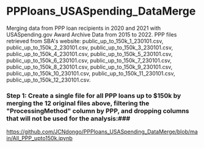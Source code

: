 # PPPloans_USASpending_DataMerge
Merging data from PPP loan recipients in 2020 and 2021 with USASpending.gov Award Archive Data from 2015 to 2022. 
PPP files retrieved from SBA's website:
public_up_to_150k_1_230101.csv,
public_up_to_150k_2_230101.csv,
public_up_to_150k_3_230101.csv,
public_up_to_150k_4_230101.csv,
public_up_to_150k_5_230101.csv,
public_up_to_150k_6_230101.csv,
public_up_to_150k_7_230101.csv,
public_up_to_150k_8_230101.csv,
public_up_to_150k_9_230101.csv,
public_up_to_150k_10_230101.csv,
public_up_to_150k_11_230101.csv,
public_up_to_150k_12_230101.csv.
### Step 1: Create a single file for all PPP loans up to $150k by merging the 12 original files above, filtering the "ProcessingMethod" column by PPP, and dropping columns that will not be used for the analysis:### 
https://github.com/JCNdongo/PPPloans_USASpending_DataMerge/blob/main/All_PPP_upto150k.ipynb 
